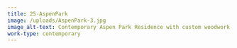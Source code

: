 ```yaml
---
title: 25-AspenPark
image: /uploads/AspenPark-3.jpg
image_alt-text: Contemporary Aspen Park Residence with custom woodwork and cabinetry
work-type: contemporary
---
```

